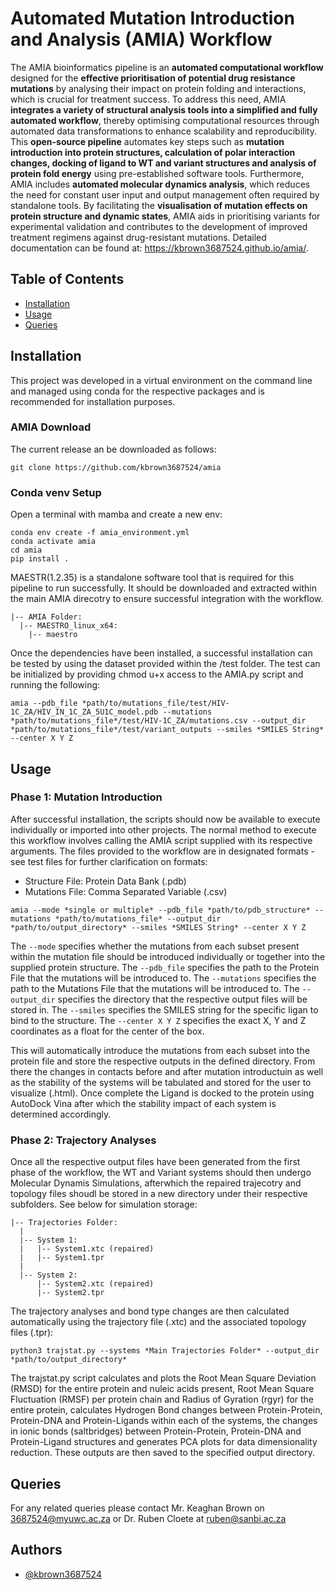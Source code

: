 # Automated Mutation Introduction and Analysis (AMIA) Workflow
The AMIA bioinformatics pipeline is an **automated computational workflow** designed for the **effective prioritisation of potential drug resistance mutations** by analysing their impact on protein folding and interactions, which is crucial for treatment success. To address this need, AMIA **integrates a variety of structural analysis tools into a simplified and fully automated workflow**, thereby optimising computational resources through automated data transformations to enhance scalability and reproducibility. This **open-source pipeline** automates key steps such as **mutation introduction into protein structures, calculation of polar interaction changes, docking of ligand to WT and variant structures and analysis of protein fold energy** using pre-established software tools. Furthermore, AMIA includes **automated molecular dynamics analysis**, which reduces the need for constant user input and output management often required by standalone tools. By facilitating the **visualisation of mutation effects on protein structure and dynamic states**, AMIA aids in prioritising variants for experimental validation and contributes to the development of improved treatment regimens against drug-resistant mutations. Detailed documentation can be found at: https://kbrown3687524.github.io/amia/.


## Table of Contents

 * [Installation](#installation)
 * [Usage](#usage)
 * [Queries](#queries)
## Installation
This project was developed in a virtual environment on the command line and managed using conda for the respective packages and is recommended for installation purposes. 

### AMIA Download
The current release an be downloaded as follows:
```
git clone https://github.com/kbrown3687524/amia
```

### Conda venv Setup
Open a terminal with mamba and create a new env:
```
conda env create -f amia_environment.yml
conda activate amia
cd amia
pip install .
```
MAESTR(1.2.35) is a standalone software tool that is required for this pipeline to run successfully. It should be downloaded and extracted within the main AMIA direcotry to ensure successful integration with the workflow.
```
|-- AMIA Folder:
  |-- MAESTRO_linux_x64:
    |-- maestro
```
Once the dependencies have been installed, a successful installation can be tested by using the dataset provided within the /test folder. The test can be initialized by providing chmod u+x access to the AMIA.py script and running the following:

```
amia --pdb_file *path/to/mutations_file/test/HIV-1C_ZA/HIV_IN_1C_ZA_5U1C_model.pdb --mutations *path/to/mutations_file*/test/HIV-1C_ZA/mutations.csv --output_dir *path/to/mutations_file*/test/variant_outputs --smiles *SMILES String* --center X Y Z
```

## Usage

### Phase 1: Mutation Introduction
After successful installation, the scripts should now be available to execute individually or imported into other projects. The normal method to execute this workflow involves calling the AMIA script supplied with its respective arguments. The files provided to the workflow are in designated formats - see test files for further clarification on formats: 

* Structure File: Protein Data Bank (.pdb)
* Mutations File: Comma Separated Variable (.csv)

```
amia --mode *single or multiple* --pdb_file *path/to/pdb_structure* --mutations *path/to/mutations_file* --output_dir *path/to/output_directory* --smiles *SMILES String* --center X Y Z
```
The ```--mode```  specifies whether the mutations from each subset present within the mutation file should be introduced individually or together into the supplied protein structure. 
The ```--pdb_file``` specifies the path to the Protein File that the mutations will be introduced to. 
The ```--mutations``` specifies the path to the Mutations File that the mutations will be introduced to. 
The ```--output_dir``` specifies the directory that the respective output files will be stored in. 
The ``--smiles``  specifies the SMILES string for the specific ligan to bind to the structure.
The ``--center X Y Z`` specifies the exact X, Y and Z coordinates as a float for the center of the box.


This will automatically introduce the mutations from each subset into the protein file and store the respective outputs in the defined directory. From there the changes in contacts before and after mutation introductuin as well as the stability of the systems will be tabulated and stored for the user to visualize (.html). Once complete the Ligand is docked to the protein using AutoDock Vina after which the stability impact of each system is determined accordingly.

### Phase 2: Trajectory Analyses
Once all the respective output files have been generated from the first phase of the workflow, the WT and Variant systems should then undergo Molecular Dynamis Simulations, afterwhich the repaired trajecotry and topology files shoudl be stored in a new directory under their respective subfolders. See below for simulation storage:

```
|-- Trajectories Folder:
  |
  |-- System 1:
  |   |-- System1.xtc (repaired)
  |   |-- System1.tpr
  |
  |-- System 2:
      |-- System2.xtc (repaired)
      |-- System2.tpr

``` 
The trajectory analyses and bond type changes are then calculated automatically using the trajectory file (.xtc) and the associated topology files (.tpr):

```
python3 trajstat.py --systems *Main Trajectories Folder* --output_dir  *path/to/output_directory*
```
The trajstat.py script calculates and plots the Root Mean Square Deviation (RMSD) for the entire protein and nuleic acids present, Root Mean Square Fluctuation (RMSF) per protein chain and Radius of Gyration (rgyr) for the entire protein, calculates Hydrogen Bond changes between Protein-Protein, Protein-DNA and Protein-Ligands within each of the systems, the changes in ionic bonds (saltbridges) between Protein-Protein, Protein-DNA and Protein-Ligand structures and generates PCA plots for data dimensionality reduction. These outputs are then saved to the specified output directory.
## Queries
For any related queries please contact Mr. Keaghan Brown on 3687524@myuwc.ac.za or Dr. Ruben Cloete at ruben@sanbi.ac.za
## Authors

- [@kbrown3687524](https://www.github.com/kbrown3687524)

